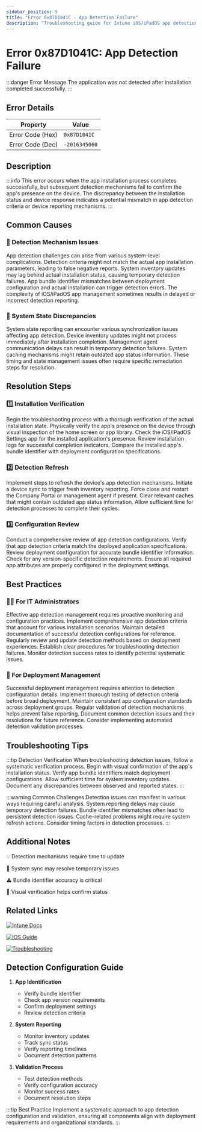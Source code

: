 ```yaml
---
sidebar_position: 9
title: "Error 0x87D1041C - App Detection Failure"
description: "Troubleshooting guide for Intune iOS/iPadOS app detection error 0x87D1041C"
---
```


# Error 0x87D1041C: App Detection Failure

:::danger Error Message
The application was not detected after installation completed successfully.
:::

## Error Details

<div class="error-details">

| Property | Value |
|----------|-------|
| Error Code (Hex) | `0x87D1041C` |
| Error Code (Dec) | `-2016345060` |

</div>

## Description

:::info
This error occurs when the app installation process completes successfully, but subsequent detection mechanisms fail to confirm the app's presence on the device. The discrepancy between the installation status and device response indicates a potential mismatch in app detection criteria or device reporting mechanisms.
:::

## Common Causes

<div class="card-container">
<div class="cause-card">

### 📱 Detection Mechanism Issues
App detection challenges can arise from various system-level complications. Detection criteria might not match the actual app installation parameters, leading to false negative reports. System inventory updates may lag behind actual installation status, causing temporary detection failures. App bundle identifier mismatches between deployment configuration and actual installation can trigger detection errors. The complexity of iOS/iPadOS app management sometimes results in delayed or incorrect detection reporting.

</div>
<div class="cause-card">

### 🔄 System State Discrepancies
System state reporting can encounter various synchronization issues affecting app detection. Device inventory updates might not process immediately after installation completion. Management agent communication delays can result in temporary detection failures. System caching mechanisms might retain outdated app status information. These timing and state management issues often require specific remediation steps for resolution.

</div>
</div>

## Resolution Steps

<div class="steps-container">

### 1️⃣ Installation Verification
Begin the troubleshooting process with a thorough verification of the actual installation state. Physically verify the app's presence on the device through visual inspection of the home screen or app library. Check the iOS/iPadOS Settings app for the installed application's presence. Review installation logs for successful completion indicators. Compare the installed app's bundle identifier with deployment configuration specifications.

### 2️⃣ Detection Refresh
Implement steps to refresh the device's app detection mechanisms. Initiate a device sync to trigger fresh inventory reporting. Force close and restart the Company Portal or management agent if present. Clear relevant caches that might contain outdated app status information. Allow sufficient time for detection processes to complete their cycles.

### 3️⃣ Configuration Review
Conduct a comprehensive review of app detection configurations. Verify that app detection criteria match the deployed application specifications. Review deployment configuration for accurate bundle identifier information. Check for any version-specific detection requirements. Ensure all required app attributes are properly configured in the deployment settings.

</div>

## Best Practices

<div class="card-container">
<div class="practice-card">

### 👨‍💻 For IT Administrators
Effective app detection management requires proactive monitoring and configuration practices. Implement comprehensive app detection criteria that account for various installation scenarios. Maintain detailed documentation of successful detection configurations for reference. Regularly review and update detection methods based on deployment experiences. Establish clear procedures for troubleshooting detection failures. Monitor detection success rates to identify potential systematic issues.

</div>
<div class="practice-card">

### 🔄 For Deployment Management
Successful deployment management requires attention to detection configuration details. Implement thorough testing of detection criteria before broad deployment. Maintain consistent app configuration standards across deployment groups. Regular validation of detection mechanisms helps prevent false reporting. Document common detection issues and their resolutions for future reference. Consider implementing automated detection validation processes.

</div>
</div>

## Troubleshooting Tips

:::tip Detection Verification
When troubleshooting detection issues, follow a systematic verification process. Begin with visual confirmation of the app's installation status. Verify app bundle identifiers match deployment configurations. Allow sufficient time for system inventory updates. Document any discrepancies between observed and reported states.
:::

:::warning Common Challenges
Detection issues can manifest in various ways requiring careful analysis. System reporting delays may cause temporary detection failures. Bundle identifier mismatches often lead to persistent detection issues. Cache-related problems might require system refresh actions. Consider timing factors in detection processes.
:::

## Additional Notes

<div class="notes-container">

💡 Detection mechanisms require time to update

🔄 System sync may resolve temporary issues

⚠️ Bundle identifier accuracy is critical

📱 Visual verification helps confirm status

</div>

## Related Links

<div class="links-container">

[![Intune Docs](https://img.shields.io/badge/Intune-App_Detection-0078D4?style=for-the-badge&logo=microsoft)](https://docs.microsoft.com/en-us/mem/intune/apps/apps-deployment)

[![iOS Guide](https://img.shields.io/badge/Apple-App_Management-black?style=for-the-badge&logo=apple)](https://support.apple.com/guide/mdm/welcome/web)

[![Troubleshooting](https://img.shields.io/badge/Intune-Detection_Issues-red?style=for-the-badge&logo=microsoft)](https://docs.microsoft.com/en-us/mem/intune/apps/troubleshoot-app-install)

</div>

## Detection Configuration Guide

1. **App Identification**
   - Verify bundle identifier
   - Check app version requirements
   - Confirm deployment settings
   - Review detection criteria

2. **System Reporting**
   - Monitor inventory updates
   - Track sync status
   - Verify reporting timelines
   - Document detection patterns

3. **Validation Process**
   - Test detection methods
   - Verify configuration accuracy
   - Monitor success rates
   - Document resolution steps

:::tip Best Practice
Implement a systematic approach to app detection configuration and validation, ensuring all components align with deployment requirements and organizational standards.
::: 